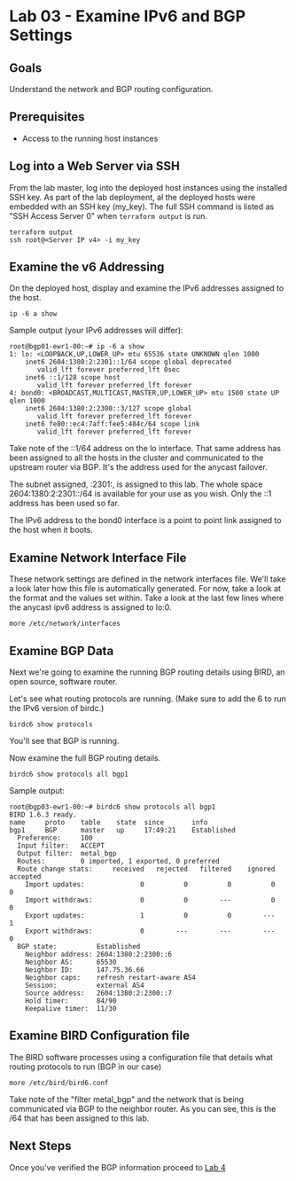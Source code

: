 # Lab 03 - Examine IPv6 and BGP Settings

## Goals

Understand the network and BGP routing configuration.

## Prerequisites

* Access to the running host instances

## Log into a Web Server via SSH

From the lab master, log into the deployed host instances using the installed SSH key. As part of the lab deployment, al the deployed hosts were embedded with an SSH key (my_key). The full SSH command is listed as "SSH Access Server 0" when `terraform output` is run.


```
terraform output
ssh root@<Server IP v4> -i my_key
```
## Examine the v6 Addressing

On the deployed host, display and examine the IPv6 addresses assigned to the host. 

```
ip -6 a show
```

Sample output (your IPv6 addresses will differ):
```
root@bgp01-ewr1-00:~# ip -6 a show
1: lo: <LOOPBACK,UP,LOWER_UP> mtu 65536 state UNKNOWN qlen 1000
    inet6 2604:1380:2:2301::1/64 scope global deprecated
       valid_lft forever preferred_lft 0sec
    inet6 ::1/128 scope host
       valid_lft forever preferred_lft forever
4: bond0: <BROADCAST,MULTICAST,MASTER,UP,LOWER_UP> mtu 1500 state UP qlen 1000
    inet6 2604:1380:2:2300::3/127 scope global
       valid_lft forever preferred_lft forever
    inet6 fe80::ec4:7aff:fee5:484c/64 scope link
       valid_lft forever preferred_lft forever
```

Take note of the ::1/64 address on the lo interface. That same address has been assigned to all the hosts in the cluster and communicated to the upstream router via BGP. It's the address used for the anycast failover.

The subnet assigned, :2301:, is assigned to this lab. The whole space 2604:1380:2:2301::/64 is available for your use as you wish. Only the ::1 address has been used so far.

The IPv6 address to the bond0 interface is a point to point link assigned to the host when it boots.

## Examine Network Interface File

These network settings are defined in the network interfaces file. We'll take a look later how this file is automatically generated. For now, take a look at the format and the values set within. Take a look at the last few lines where the anycast ipv6 address is assigned to lo:0.

```
more /etc/network/interfaces
```


## Examine BGP Data

Next we're going to examine the running BGP routing details using BIRD, an open source, software router.

Let's see what routing protocols are running. (Make sure to add the 6 to run the IPv6 version of birdc.)
```
birdc6 show protocols
```
You'll see that BGP is running.

Now examine the full BGP routing details.
```
birdc6 show protocols all bgp1
```

Sample output:
```
root@bgp03-ewr1-00:~# birdc6 show protocols all bgp1
BIRD 1.6.3 ready.
name     proto    table    state  since       info
bgp1     BGP      master   up     17:49:21    Established
  Preference:     100
  Input filter:   ACCEPT
  Output filter:  metal_bgp
  Routes:         0 imported, 1 exported, 0 preferred
  Route change stats:     received   rejected   filtered    ignored   accepted
    Import updates:              0          0          0          0          0
    Import withdraws:            0          0        ---          0          0
    Export updates:              1          0          0        ---          1
    Export withdraws:            0        ---        ---        ---          0
  BGP state:          Established
    Neighbor address: 2604:1380:2:2300::6
    Neighbor AS:      65530
    Neighbor ID:      147.75.36.66
    Neighbor caps:    refresh restart-aware AS4
    Session:          external AS4
    Source address:   2604:1380:2:2300::7
    Hold timer:       84/90
    Keepalive timer:  11/30
```

## Examine BIRD Configuration file

The BIRD software processes using a configuration file that details what routing protocols to run (BGP in our case)
```
more /etc/bird/bird6.conf
```

Take note of the "filter metal_bgp" and the network that is being communicated via BGP to the neighbor router. As you can see, this is the /64 that has been assigned to this lab.

## Next Steps

Once you've verified the BGP information proceed to [Lab 4](Lab04.md)
